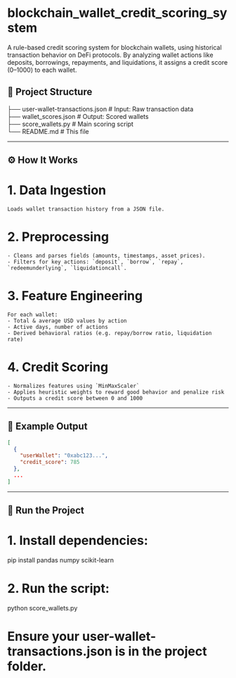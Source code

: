 # blockchain_wallet_credit_scoring_system

A rule-based credit scoring system for blockchain wallets, using historical transaction behavior on DeFi protocols.
By analyzing wallet actions like deposits, borrowings, repayments, and liquidations, it assigns a credit score (0–1000) to each wallet.

## 📂 Project Structure

├── user-wallet-transactions.json    # Input: Raw transaction data  
├── wallet_scores.json               # Output: Scored wallets  
├── score_wallets.py                 # Main scoring script  
└── README.md                        # This file  

---

## ⚙️ How It Works

# 1. **Data Ingestion**
    Loads wallet transaction history from a JSON file.

# 2. **Preprocessing**
    - Cleans and parses fields (amounts, timestamps, asset prices).
    - Filters for key actions: `deposit`, `borrow`, `repay`, `redeemunderlying`, `liquidationcall`.

# 3. **Feature Engineering**
    For each wallet:
    - Total & average USD values by action
    - Active days, number of actions
    - Derived behavioral ratios (e.g. repay/borrow ratio, liquidation rate)

# 4. **Credit Scoring**
    - Normalizes features using `MinMaxScaler`
    - Applies heuristic weights to reward good behavior and penalize risk
    - Outputs a credit score between 0 and 1000

---

## 🧪 Example Output

 ```json
 [
   {
     "userWallet": "0xabc123...",
     "credit_score": 785
   },
   ...
 ]
 ```

---

## 🚀 Run the Project

# 1. Install dependencies:
 pip install pandas numpy scikit-learn

# 2. Run the script:
 python score_wallets.py

# Ensure your user-wallet-transactions.json is in the project folder.
